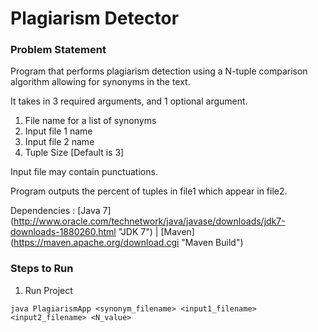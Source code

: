 # Plagiarism Detector

### Problem Statement

 Program that performs plagiarism detection using a N-tuple comparison algorithm allowing for synonyms in the text.

 It takes in 3 required arguments, and 1 optional argument.

 1. File name for a list of synonyms
 2. Input file 1 name
 3. Input file 2 name
 4. Tuple Size [Default is 3]

Input file may contain punctuations.

Program outputs the percent of tuples in file1 which appear in file2.

Dependencies : [Java 7] (http://www.oracle.com/technetwork/java/javase/downloads/jdk7-downloads-1880260.html "JDK 7") | [Maven] (https://maven.apache.org/download.cgi "Maven Build")

### Steps to Run

1) Run Project
```
java PlagiarismApp <synonym_filename> <input1_filename> <input2_filename> <N_value>
```
